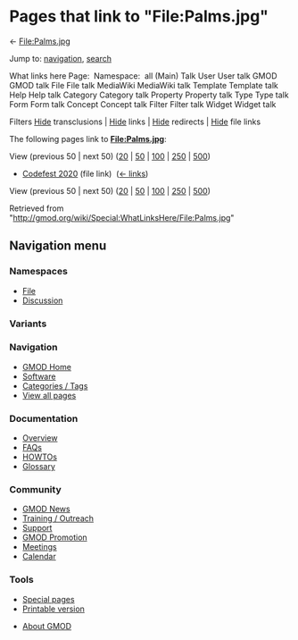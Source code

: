 <div id="mw-page-base" class="noprint">

</div>

<div id="mw-head-base" class="noprint">

</div>

<div id="content" class="mw-body" role="main">

<span id="top"></span>

<div id="mw-js-message" style="display:none;">

</div>



# <span dir="auto">Pages that link to "File:Palms.jpg"</span>

<div id="bodyContent">

<div id="contentSub">

← [File:Palms.jpg](/wiki/File:Palms.jpg "File:Palms.jpg")

</div>

<div id="jump-to-nav" class="mw-jump">

Jump to: [navigation](#mw-navigation), [search](#p-search)

</div>

<div id="mw-content-text">

What links here Page:  Namespace:  all (Main) Talk User User talk GMOD
GMOD talk File File talk MediaWiki MediaWiki talk Template Template talk
Help Help talk Category Category talk Property Property talk Type Type
talk Form Form talk Concept Concept talk Filter Filter talk Widget
Widget talk

Filters
[Hide](/mediawiki/index.php?title=Special:WhatLinksHere/File:Palms.jpg&hidetrans=1 "Special:WhatLinksHere/File:Palms.jpg")
transclusions \|
[Hide](/mediawiki/index.php?title=Special:WhatLinksHere/File:Palms.jpg&hidelinks=1 "Special:WhatLinksHere/File:Palms.jpg")
links \|
[Hide](/mediawiki/index.php?title=Special:WhatLinksHere/File:Palms.jpg&hideredirs=1 "Special:WhatLinksHere/File:Palms.jpg")
redirects \|
[Hide](/mediawiki/index.php?title=Special:WhatLinksHere/File:Palms.jpg&hideimages=1 "Special:WhatLinksHere/File:Palms.jpg")
file links

The following pages link to
**[File:Palms.jpg](/wiki/File:Palms.jpg "File:Palms.jpg")**:

View (previous 50 \| next 50)
([20](/mediawiki/index.php?title=Special:WhatLinksHere/File:Palms.jpg&limit=20 "Special:WhatLinksHere/File:Palms.jpg")
\|
[50](/mediawiki/index.php?title=Special:WhatLinksHere/File:Palms.jpg&limit=50 "Special:WhatLinksHere/File:Palms.jpg")
\|
[100](/mediawiki/index.php?title=Special:WhatLinksHere/File:Palms.jpg&limit=100 "Special:WhatLinksHere/File:Palms.jpg")
\|
[250](/mediawiki/index.php?title=Special:WhatLinksHere/File:Palms.jpg&limit=250 "Special:WhatLinksHere/File:Palms.jpg")
\|
[500](/mediawiki/index.php?title=Special:WhatLinksHere/File:Palms.jpg&limit=500 "Special:WhatLinksHere/File:Palms.jpg"))

- [Codefest 2020](/wiki/Codefest_2020 "Codefest 2020") (file link) ‎
  <span class="mw-whatlinkshere-tools">([←
  links](/mediawiki/index.php?title=Special:WhatLinksHere&target=Codefest+2020 "Special:WhatLinksHere"))</span>

View (previous 50 \| next 50)
([20](/mediawiki/index.php?title=Special:WhatLinksHere/File:Palms.jpg&limit=20 "Special:WhatLinksHere/File:Palms.jpg")
\|
[50](/mediawiki/index.php?title=Special:WhatLinksHere/File:Palms.jpg&limit=50 "Special:WhatLinksHere/File:Palms.jpg")
\|
[100](/mediawiki/index.php?title=Special:WhatLinksHere/File:Palms.jpg&limit=100 "Special:WhatLinksHere/File:Palms.jpg")
\|
[250](/mediawiki/index.php?title=Special:WhatLinksHere/File:Palms.jpg&limit=250 "Special:WhatLinksHere/File:Palms.jpg")
\|
[500](/mediawiki/index.php?title=Special:WhatLinksHere/File:Palms.jpg&limit=500 "Special:WhatLinksHere/File:Palms.jpg"))

</div>

<div class="printfooter">

Retrieved from
"<http://gmod.org/wiki/Special:WhatLinksHere/File:Palms.jpg>"

</div>

<div id="catlinks" class="catlinks catlinks-allhidden">

</div>

<div class="visualClear">

</div>

</div>

</div>

<div id="mw-navigation">

## Navigation menu

<div id="mw-head">



<div id="left-navigation">

<div id="p-namespaces" class="vectorTabs" role="navigation"
aria-labelledby="p-namespaces-label">

### Namespaces

- <span id="ca-nstab-image"><a href="/wiki/File:Palms.jpg" accesskey="c"
  title="View the file page [c]">File</a></span>
- <span id="ca-talk"><a
  href="/mediawiki/index.php?title=File_talk:Palms.jpg&amp;action=edit&amp;redlink=1"
  accesskey="t"
  title="Discussion about the content page [t]">Discussion</a></span>

</div>

<div id="p-variants" class="vectorMenu emptyPortlet" role="navigation"
aria-labelledby="p-variants-label">

### 

### Variants[](#)

<div class="menu">

</div>

</div>

</div>

<div id="right-navigation">





</div>



</div>

</div>

</div>

<div id="mw-panel">

<div id="p-logo" role="banner">

<a href="/wiki/Main_Page"
style="background-image: url(http://gmod.org/images/GMOD-cogs.png);"
title="Visit the main page"></a>

</div>

<div id="p-Navigation" class="portal" role="navigation"
aria-labelledby="p-Navigation-label">

### Navigation

<div class="body">

- <span id="n-GMOD-Home">[GMOD Home](/wiki/Main_Page)</span>
- <span id="n-Software">[Software](/wiki/GMOD_Components)</span>
- <span id="n-Categories-.2F-Tags">[Categories /
  Tags](/wiki/Categories)</span>
- <span id="n-View-all-pages">[View all
  pages](/wiki/Special:AllPages)</span>

</div>

</div>

<div id="p-Documentation" class="portal" role="navigation"
aria-labelledby="p-Documentation-label">

### Documentation

<div class="body">

- <span id="n-Overview">[Overview](/wiki/Overview)</span>
- <span id="n-FAQs">[FAQs](/wiki/Category:FAQ)</span>
- <span id="n-HOWTOs">[HOWTOs](/wiki/Category:HOWTO)</span>
- <span id="n-Glossary">[Glossary](/wiki/Glossary)</span>

</div>

</div>

<div id="p-Community" class="portal" role="navigation"
aria-labelledby="p-Community-label">

### Community

<div class="body">

- <span id="n-GMOD-News">[GMOD News](/wiki/GMOD_News)</span>
- <span id="n-Training-.2F-Outreach">[Training /
  Outreach](/wiki/Training_and_Outreach)</span>
- <span id="n-Support">[Support](/wiki/Support)</span>
- <span id="n-GMOD-Promotion">[GMOD
  Promotion](/wiki/GMOD_Promotion)</span>
- <span id="n-Meetings">[Meetings](/wiki/Meetings)</span>
- <span id="n-Calendar">[Calendar](/wiki/Calendar)</span>

</div>

</div>

<div id="p-tb" class="portal" role="navigation"
aria-labelledby="p-tb-label">

### Tools

<div class="body">

- <span id="t-specialpages"><a href="/wiki/Special:SpecialPages" accesskey="q"
  title="A list of all special pages [q]">Special pages</a></span>
- <span id="t-print"><a
  href="/mediawiki/index.php?title=Special:WhatLinksHere/File:Palms.jpg&amp;printable=yes"
  rel="alternate" accesskey="p"
  title="Printable version of this page [p]">Printable version</a></span>

</div>

</div>

</div>

</div>

<div id="footer" role="contentinfo">

- <span id="footer-places-about">[About
  GMOD](/wiki/GMOD:About "GMOD:About")</span>

<!-- -->






</div>
